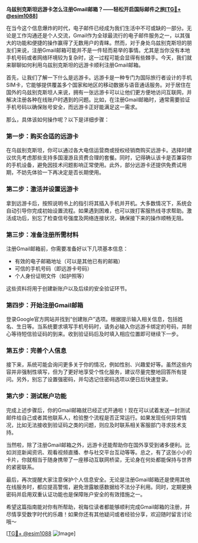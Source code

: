**乌兹别克斯坦远游卡怎么注册Gmail邮箱？——轻松开启国际邮件之旅[[TG💪+ @esim1088](https://t.me/s/esim1088)]**

在当今这个信息爆炸的时代，电子邮件已经成为我们生活中不可或缺的一部分。无论是工作沟通还是个人交流，Gmail作为全球最流行的电子邮件服务之一，以其强大的功能和便捷的操作赢得了无数用户的青睐。然而，对于身处乌兹别克斯坦的朋友们来说，注册Gmail邮箱可能并不是一件轻而易举的事情。尤其是当你没有本地手机号码或者网络环境较为复杂时，这一过程可能会显得有些棘手。今天，我们就来聊聊如何利用乌兹别克斯坦的远游卡顺利注册Gmail邮箱。

首先，让我们了解一下什么是远游卡。远游卡是一种专门为国际旅行者设计的手机SIM卡，它能够提供覆盖多个国家和地区的移动数据与语音通话服务。对于居住在国外的乌兹别克斯坦人来说，拥有一张远游卡可以让他们更方便地访问互联网，并解决注册各种在线账户时遇到的问题。比如，在注册Gmail邮箱时，通常需要验证手机号码以确保账号安全，而远游卡正好能满足这一需求。

那么，具体该如何操作呢？以下是详细步骤：

### 第一步：购买合适的远游卡

在乌兹别克斯坦，你可以通过各大电信运营商或授权经销商购买远游卡。选择时建议优先考虑那些支持多国漫游且资费合理的套餐。同时，记得确认该卡是否兼容你的手机设备，避免因技术问题影响正常使用。此外，部分远游卡还提供免费试用期，不妨先体验一下再决定是否长期使用。

### 第二步：激活并设置远游卡

拿到远游卡后，按照说明书上的指引将其插入手机并开机。大多数情况下，系统会自动引导你完成初始设置流程。如果遇到困难，也可以拨打客服热线寻求帮助。激活成功后，别忘了检查信号强度及网络连接状况，确保接下来的操作顺畅无阻。

### 第三步：准备注册所需材料

注册Gmail邮箱前，你需要准备好以下几项基本信息：
- 有效的电子邮箱地址（可以是其他已有的邮箱）
- 可信的手机号码（即远游卡号码）
- 个人身份证明文件（如护照等）

这些资料将用于创建新账户以及后续的安全验证环节。

### 第四步：开始注册Gmail邮箱

登录Google官方网站并找到“创建账户”选项。根据提示输入相关信息，包括姓名、生日等。当系统要求填写手机号码时，请务必输入你远游卡绑定的号码，并耐心等待短信验证码的到来。收到验证码后及时填入相应位置即可继续下一步。

### 第五步：完善个人信息

接下来，系统可能会询问更多关于你的情况，例如性别、兴趣爱好等。虽然这些内容并非强制性填写，但为了更好地享受个性化服务，建议尽量完整地回答所有提问。另外，别忘了设置强密码，并勾选记住密码选项以便日后快速登录。

### 第六步：测试账户功能

完成上述步骤后，你的Gmail邮箱就已经正式开通啦！现在可以试着发送一封测试邮件给自己或者其他联系人，检验整个流程是否正常运行。如果发现任何异常情况，比如无法接收到验证码之类的问题，则应及时联系相关客服部门寻求技术支持。

当然啦，除了注册Gmail邮箱之外，远游卡还能帮助你在国外享受到诸多便利。比如浏览新闻资讯、观看视频直播、参与社交平台互动等等。总之，有了这张小小的卡片，你就相当于随身携带了一座移动互联网桥梁，无论身在何处都能保持与世界的紧密联系。

最后，再次提醒大家注意保护个人信息安全。无论是注册Gmail邮箱还是使用其他在线服务时，都应提高警惕，避免泄露敏感数据给不法分子利用。同时，定期更换密码并启用双重认证功能也是保障账户安全的有效措施之一。

希望这篇指南能对你有所帮助，祝每位读者都能够顺利完成Gmail邮箱的注册，并尽情享受数字时代的乐趣！如果你还有其他疑问或者经验分享，欢迎随时留言讨论哦～ 

[[TG💪+ @esim1088](https://t.me/s/esim1088) ![Image](https://i.postimg.cc/4NQfJmqS/Snipaste-2025-05-13-00-14-12.png)]